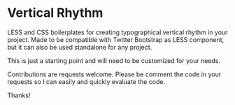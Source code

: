 Vertical Rhythm
===============

LESS and CSS boilerplates for creating typographical vertical rhythm in your project. Made to be compatible with Twitter Bootstrap as LESS component, but it can also be used standalone for any project.

This is just a starting point and will need to be customized for your needs.

Contributions are requests welcome. Please be comment the code in your requests so I can easily and quickly evaluate the code. 

Thanks!